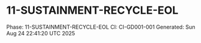 # 11-SUSTAINMENT-RECYCLE-EOL
Phase: 11-SUSTAINMENT-RECYCLE-EOL
CI: CI-GD001-001
Generated: Sun Aug 24 22:41:20 UTC 2025
